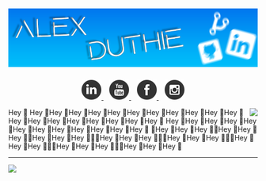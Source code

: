 # [![Alex Duthie | GitHub Banner](https://raw.githubusercontent.com/AlexDuthie/AlexDuthie/main/images/github-banner.png)](https://www.linkedin.com/in/alexduthielnkdn/)

<p align="center">
    <a href="https://www.linkedin.com/in/alexduthielnkdn/">
        <img src="https://raw.githubusercontent.com/AlexDuthie/AlexDuthie/main/images/social_media_icons/40x40/linkedin.png">
    </a>&nbsp;&nbsp;
    <a href="https://www.youtube.com/c/coveredgeekly">
        <img src="https://raw.githubusercontent.com/AlexDuthie/AlexDuthie/main/images/social_media_icons/40x40/youtube.png">
    </a>&nbsp;&nbsp;
    <a href="http://facebook.com/coveredgeekly">
        <img src="https://raw.githubusercontent.com/AlexDuthie/AlexDuthie/main/images/social_media_icons/40x40/facebook.png">
    </a>&nbsp;&nbsp;
    <a href="https://www.instagram.com/coveredgeekly">
        <img src="https://raw.githubusercontent.com/AlexDuthie/AlexDuthie/main/images/social_media_icons/40x40/instagram.png">
    </a>
</p>

<p>
    <a href="https://github.com/alexduthie">
      <img align="right" src="https://github-readme-stats.vercel.app/api/top-langs/?username=alexduthie&layout=compact&theme=light&hide_langs_below=1" />
    </a>
</p>

Hey &#128075; Hey &#128075;Hey &#128075;Hey &#128075;Hey &#128075;Hey &#128075;Hey &#128075;Hey &#128075;Hey &#128075;Hey &#128075;Hey &#128075;Hey &#128075;Hey &#128075;Hey &#128075;Hey &#128075;Hey &#128075;Hey &#128075;Hey &#128075;Hey &#128075;Hey &#128075; Hey &#128075;Hey &#128075;Hey &#128075;Hey &#128075;Hey &#128075;Hey &#128075;Hey &#128075;Hey &#128075;Hey &#128075;Hey &#128075;Hey &#128075;Hey &#128075; &#128075;Hey &#128075;Hey &#128075;Hey &#128075;&#128075;Hey &#128075;Hey &#128075;Hey &#128075;&#128075;Hey &#128075;Hey &#128075;Hey &#128075;&#128075;&#128075;Hey &#128075;Hey &#128075;Hey &#128075;&#128075;&#128075;Hey &#128075;Hey &#128075;Hey &#128075;&#128075;&#128075;Hey &#128075;Hey &#128075;Hey &#128075;&#128075;&#128075;Hey &#128075;Hey &#128075;Hey &#128075;&#128075;&#128075;Hey &#128075;Hey &#128075;Hey &#128075;

---

<img width="500" src="https://github-readme-stats.vercel.app/api?username=alexduthie&show_icons=true">